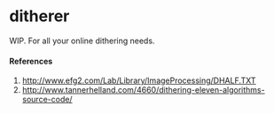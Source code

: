 # ditherer

WIP. For all your online dithering needs.

#### References

1. http://www.efg2.com/Lab/Library/ImageProcessing/DHALF.TXT
2. http://www.tannerhelland.com/4660/dithering-eleven-algorithms-source-code/
